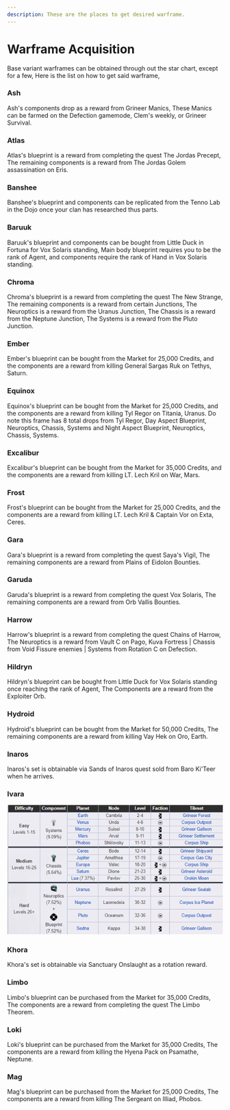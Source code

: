```yaml
---
description: These are the places to get desired warframe.
---
```


# Warframe Acquisition

Base variant warframes can be obtained through out the star chart, except for a few, Here is the list on how to get said warframe,

### Ash

Ash's components drop as a reward from Grineer Manics, These Manics can be farmed on the Defection gamemode, Clem's weekly, or Grineer Survival.

### Atlas

Atlas's blueprint is a reward from completing the quest The Jordas Precept, The remaining components is a reward from The Jordas Golem assassination on Eris.

### Banshee

Banshee's blueprint and components can be replicated from the Tenno Lab in the Dojo once your clan has researched thus parts.

### Baruuk

Baruuk's blueprint and components can be bought from Little Duck in Fortuna for Vox Solaris standing, Main body blueprint requires you to be the rank of Agent, and components require the rank of Hand in Vox Solaris standing.

### Chroma

Chroma's blueprint is a reward from completing the quest The New Strange, The remaining components is a reward from certain Junctions, The Neuroptics is a reward from the Uranus Junction, The Chassis is a reward from the Neptune Junction, The Systems is a reward from the Pluto Junction.

### Ember

Ember's blueprint can be bought from the Market for 25,000 Credits, and the components are a reward from killing General Sargas Ruk on Tethys, Saturn.

### Equinox

Equinox's blueprint can be bought from the Market for 25,000 Credits, and the components are a reward from killing Tyl Regor on Titania, Uranus. Do note this frame has 8 total drops from Tyl Regor, Day Aspect Blueprint, Neuroptics, Chassis, Systems and Night Aspect Blueprint, Neuroptics, Chassis, Systems.

### Excalibur

Excalibur's blueprint can be bought from the Market for 35,000 Credits, and the components are a reward from killing LT. Lech Kril on War, Mars.

### Frost

Frost's blueprint can be bought from the Market for 25,000 Credits, and the components are a reward from killing LT. Lech Kril & Captain Vor on Exta, Ceres.

### Gara

Gara's blueprint is a reward from completing the quest Saya's Vigil, The remaining components are a reward from Plains of Eidolon Bounties.

### Garuda

Garuda's blueprint is a reward from completing the quest Vox Solaris, The remaining components are a reward from Orb Vallis Bounties.

### Harrow

Harrow's blueprint is a reward from completing the quest Chains of Harrow, The Neuroptics is a reward from Vault C on Pago, Kuva Fortress \| Chassis from Void Fissure enemies \| Systems from Rotation C on Defection.

### Hildryn

Hildryn's blueprint can be bought from Little Duck for Vox Solaris standing once reaching the rank of Agent, The Components are a reward from the Exploiter Orb.

### Hydroid

Hydroid's blueprint can be bought from the Market for 50,000 Credits, The remaining components are a reward from killing Vay Hek on Oro, Earth.

### Inaros

Inaros's set is obtainable via Sands of Inaros quest sold from Baro Ki'Teer when he arrives.

### Ivara

![](../.gitbook/assets/image%20%2814%29.png)

### Khora

Khora's set is obtainable via Sanctuary Onslaught as a rotation reward.

### Limbo

Limbo's blueprint can be purchased from the Market for 35,000 Credits, The components are a reward from completing the quest The Limbo Theorem.

### Loki

Loki's blueprint can be purchased from the Market for 35,000 Credits, The components are a reward from killing the Hyena Pack on Psamathe, Neptune.

### Mag

Mag's blueprint can be purchased from the Market for 25,000 Credits, The components are a reward from killing The Sergeant on Illiad, Phobos.





